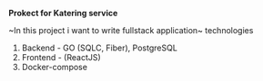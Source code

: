 **Prokect for Katering service**

~In this project i want to write fullstack application~ 
technologies
1. Backend - GO (SQLC, Fiber), PostgreSQL
2. Frontend - (ReactJS)
3. Docker-compose
